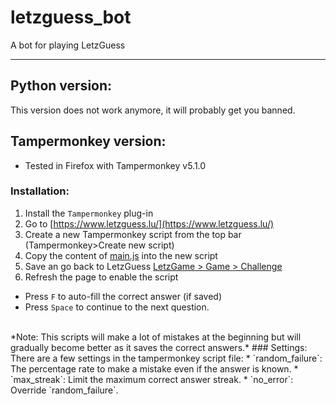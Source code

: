 # letzguess_bot

A bot for playing LetzGuess
- - -

## Python version:
This version does not work anymore, it will probably get you banned.

## Tampermonkey version:
* Tested in Firefox with Tampermonkey v5.1.0
### Installation:
1. Install the `Tampermonkey` plug-in
2. Go to [https://www.letzguess.lu/](https://www.letzguess.lu/)
3. Create a new Tampermonkey script from the top bar (Tampermonkey>Create new script)
4. Copy the content of [main.js](https://github.com/UnKabaraQuiDev/letzguess_bot/blob/main/tampermonkey_js/main.js) into the new script
5. Save an go back to LetzGuess [LetzGame > Game > Challenge](https://www.letzguess.lu/game/challenge)
6. Refresh the page to enable the script
* Press `F` to auto-fill the correct answer (if saved)
* Press `Space` to continue to the next question.
<br>
*Note: This scripts will make a lot of mistakes at the beginning but will gradually become better as it saves the correct answers.*
### Settings:
There are a few settings in the tampermonkey script file:
* `random_failure`: The percentage rate to make a mistake even if the answer is known.
* `max_streak`: Limit the maximum correct answer streak.
* `no_error`: Override `random_failure`.

